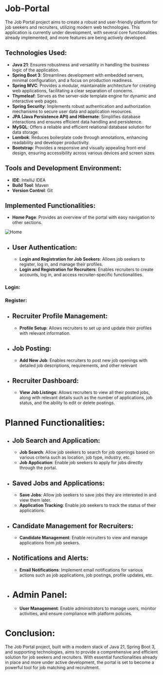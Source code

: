 # Job-Portal
The Job Portal project aims to create a robust and user-friendly platform for job seekers and recruiters, utilizing modern web technologies. This application is currently under development, with several core functionalities already implemented, and more features are being actively developed.

## Technologies Used:

- **Java 21**: Ensures robustness and versatility in handling the business logic of the application.
- **Spring Boot 3**: Streamlines development with embedded servers, minimal configuration, and a focus on production readiness.
- **Spring MVC**: Provides a modular, maintainable architecture for creating web applications, facilitating a clear separation of concerns.
- **Thymeleaf**: Serves as the server-side template engine for dynamic and interactive web pages.
- **Spring Security**: Implements robust authentication and authorization mechanisms to secure user data and application resources.
- **JPA (Java Persistence API) and Hibernate**: Simplifies database interactions and ensures efficient data handling and persistence.
- **MySQL**: Offers a reliable and efficient relational database solution for data storage.
- **Lombok**: Reduces boilerplate code through annotations, enhancing readability and developer productivity.
- **Bootstrap**: Provides a responsive and visually appealing front-end design, ensuring accessibility across various devices and screen sizes

## Tools and Development Environment:

- **IDE**: IntelliJ IDEA 
- **Build Tool**: Maven
- **Version Control**: Git
  
## Implemented Functionalities:

- **Home Page**: Provides an overview of the portal with easy navigation to other sections.

![Home](https://github.com/hey-its-d2t2/Job-Portal/assets/63626210/8a550992-bacb-40eb-acf5-82806264d91d)


- ## **User Authentication**:
  - **Login and Registration for Job Seekers**: Allows job seekers to register, log in, and manage their profiles.
  - **Login and Registration for Recruiters**: Enables recruiters to create accounts, log in, and access recruiter-specific functionalities.
### Login:
     

### Register:
  

    
- ## **Recruiter Profile Management**:
    - **Profile Setup**: Allows recruiters to set up and update their profiles with relevant information.


- ## **Job Posting**:
    - **Add New Job**: Enables recruiters to post new job openings with detailed job descriptions, requirements, and other relevant


- ## Recruiter Dashboard:
  - **View Job Listings**: Allows recruiters to view all their posted jobs, along with relevant details such as the number of applications, job status, and the ability to edit or delete postings.
  

# Planned Functionalities:

- ## Job Search and Application:
  - **Job Search**: Allow job seekers to search for job openings based on various criteria such as location, job type, industry, etc.
  - **Job Application**: Enable job seekers to apply for jobs directly through the portal.
- ## Saved Jobs and Applications:
  - **Save Jobs**: Allow job seekers to save jobs they are interested in and view them later.
  - **Application Tracking**: Enable job seekers to track the status of their applications.
- ## Candidate Management for Recruiters:
  - **Candidate Management**: Enable recruiters to view and manage applications from job seekers.
- ## Notifications and Alerts:
  - **Email Notifications**: Implement email notifications for various actions such as job applications, job postings, profile updates, etc.
- # Admin Panel:
  - **User Management**: Enable administrators to manage users, monitor activities, and ensure compliance with platform policies.

# Conclusion:
The Job Portal project, built with a modern stack of Java 21, Spring Boot 3, and supporting technologies, aims to provide a comprehensive and efficient solution for job seekers and recruiters.
With essential functionalities already in place and more under active development, the portal is set to become a powerful tool for job matching and recruitment.
